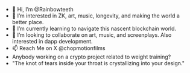 - 👋 Hi, I’m @Rainbowteeth
- 👀 I’m interested in ZK, art, music, longevity, and making the world a better place.
- 🌱 I’m currently learning to navigate this nascent blockchain world. 
- 💞️ I’m looking to collaborate on art, music, and screenplays. Also interested in dapp development. 
- 📫 Reach Me on X @chopmotionfilms
- Anybody working on a crypto project related to weight training?
- "The knot of tears inside your throat is crystallizing into your design." 

<!---
Rainbowteeth/Rainbowteeth is a ✨ special ✨ repository because its `README.md` (this file) appears on your GitHub profile.
You can click the Preview link to take a look at your changes.
--->
